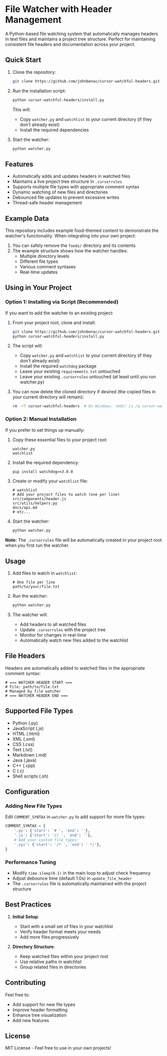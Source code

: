 # File Watcher with Header Management

A Python-based file watching system that automatically manages headers in text files and maintains a project tree structure. Perfect for maintaining consistent file headers and documentation across your project.

## Quick Start

1. Clone the repository:
   ```bash
   git clone https://github.com/johnbenac/cursor-watchful-headers.git
   ```

2. Run the installation script:
   ```bash
   python cursor-watchful-headers/install.py
   ```
   This will:
   - Copy `watcher.py` and `watchlist` to your current directory (if they don't already exist)
   - Install the required dependencies

3. Start the watcher:
   ```bash
   python watcher.py
   ```

## Features

- Automatically adds and updates headers in watched files
- Maintains a live project tree structure in `.cursorrules`
- Supports multiple file types with appropriate comment syntax
- Dynamic watching of new files and directories
- Debounced file updates to prevent excessive writes
- Thread-safe header management

## Example Data

This repository includes example food-themed content to demonstrate the watcher's functionality. When integrating into your own project:

1. You can safely remove the `foods/` directory and its contents
2. The example structure shows how the watcher handles:
   - Multiple directory levels
   - Different file types
   - Various comment syntaxes
   - Real-time updates

## Using in Your Project

### Option 1: Installing via Script (Recommended)

If you want to add the watcher to an existing project:

1. From your project root, clone and install:
   ```bash
   git clone https://github.com/johnbenac/cursor-watchful-headers.git
   python cursor-watchful-headers/install.py
   ```

2. The script will:
   - Copy `watcher.py` and `watchlist` to your current directory (if they don't already exist)
   - Install the required `watchdog` package
   - Leave your existing `requirements.txt` untouched
   - Leave your existing `.cursorrules` untouched (at least until you run watcher.py)

3. You can now delete the cloned directory if desired (the copied files in your current directory will remain):
   ```bash
   rm -rf cursor-watchful-headers  # On Windows: rmdir /s /q cursor-watchful-headers
   ```

### Option 2: Manual Installation

If you prefer to set things up manually:

1. Copy these essential files to your project root:
   ```
   watcher.py
   watchlist
   ```

2. Install the required dependency:
   ```bash
   pip install watchdog==3.0.0
   ```

3. Create or modify your `watchlist` file:
   ```
   # watchlist
   # Add your project files to watch (one per line)
   src/components/header.js
   src/utils/helpers.py
   docs/api.md
   # etc...
   ```

4. Start the watcher:
   ```bash
   python watcher.py
   ```

**Note:** The `.cursorrules` file will be automatically created in your project root when you first run the watcher.

## Usage

1. Add files to watch in `watchlist`:
   ```
   # One file per line
   path/to/your/file.txt
   ```

2. Run the watcher:
   ```bash
   python watcher.py
   ```

3. The watcher will:
   - Add headers to all watched files
   - Update `.cursorrules` with the project tree
   - Monitor for changes in real-time
   - Automatically watch new files added to the watchlist

## File Headers

Headers are automatically added to watched files in the appropriate comment syntax:
```
# === WATCHER HEADER START ===
# File: path/to/file.txt
# Managed by file watcher
# === WATCHER HEADER END ===
```

## Supported File Types

- Python (.py)
- JavaScript (.js)
- HTML (.html)
- XML (.xml)
- CSS (.css)
- Text (.txt)
- Markdown (.md)
- Java (.java)
- C++ (.cpp)
- C (.c)
- Shell scripts (.sh)

## Configuration

### Adding New File Types

Edit `COMMENT_SYNTAX` in `watcher.py` to add support for more file types:
```python
COMMENT_SYNTAX = {
    '.py': {'start': '# ', 'end': ''},
    '.js': {'start': '// ', 'end': ''},
    # Add your custom file types:
    '.xyz': {'start': '/* ', 'end': ' */'},
}
```

### Performance Tuning

- Modify `time.sleep(0.1)` in the main loop to adjust check frequency
- Adjust debounce time (default 1.0s) in `update_file_header`
- The `.cursorrules` file is automatically maintained with the project structure

## Best Practices

1. **Initial Setup**:
   - Start with a small set of files in your watchlist
   - Verify header format meets your needs
   - Add more files progressively

2. **Directory Structure**:
   - Keep watched files within your project root
   - Use relative paths in watchlist
   - Group related files in directories


## Contributing

Feel free to:
- Add support for new file types
- Improve header formatting
- Enhance tree visualization
- Add new features

## License

MIT License - Feel free to use in your own projects! 